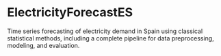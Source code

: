 # ElectricityForecastES
Time series forecasting of electricity demand in Spain using classical statistical methods, including a complete pipeline for data preprocessing, modeling, and evaluation.

